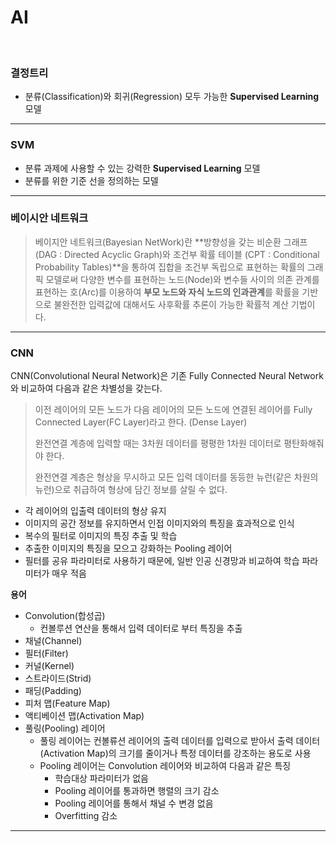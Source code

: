 # AI

<br>

### 결정트리

* 분류(Classification)와 회귀(Regression) 모두 가능한 **Supervised Learning** 모델

---

### SVM

* 분류 과제에 사용할 수 있는 강력한  **Supervised Learning** 모델
* 분류를 위한 기준 선을 정의하는 모델

---

### 베이시안 네트워크

> 베이지안 네트워크(Bayesian NetWork)란 **방향성을 갖는 비순환 그래프 (DAG : Directed Acyclic Graph)와 조건부 확률 테이블 (CPT : Conditional Probability Tables)**을 통하여 집합을 조건부 독립으로 표현하는 확률의 그래픽 모델로써 다양한 변수를 표현하는 노드(Node)와 변수들 사이의 의존 관계를 표현하는 호(Arc)를 이용하여 **부모 노드와 자식 노드의 인과관계**를 확률을 기반으로 불완전한 입력값에 대해서도 사후확률 추론이 가능한 확률적 계산 기법이다.

---

### CNN

CNN(Convolutional Neural Network)은 기존 Fully Connected Neural Network와 비교하여 다음과 같은 차별성을 갖는다.

> 이전 레이어의 모든 노드가 다음 레이어의 모든 노드에 연결된 레이어를 Fully Connected Layer(FC Layer)라고 한다. (Dense Layer)
>
> 완전연결 계층에 입력할 때는 3차원 데이터를 평평한 1차원 데이터로 평탄화해줘야 한다.
>
> 완전연결 계층은 형상을 무시하고 모든 입력 데이터를 동등한 뉴런(같은 차원의 뉴런)으로 취급하여 형상에 담긴 정보를 살릴 수 없다.

- 각 레이어의 입출력 데이터의 형상 유지
- 이미지의 공간 정보를 유지하면서 인접 이미지와의 특징을 효과적으로 인식
- 복수의 필터로 이미지의 특징 추출 및 학습
- 추출한 이미지의 특징을 모으고 강화하는 Pooling 레이어
- 필터를 공유 파라미터로 사용하기 때문에, 일반 인공 신경망과 비교하여 학습 파라미터가 매우 적음

**용어**

- Convolution(합성곱)
  - 컨볼루션 연산을 통해서 입력 데이터로 부터 특징을 추출
- 채널(Channel)
- 필터(Filter)
- 커널(Kernel)
- 스트라이드(Strid)
- 패딩(Padding)
- 피처 맵(Feature Map)
- 액티베이션 맵(Activation Map)
- 풀링(Pooling) 레이어
  - 풀링 레이어는 컨볼류션 레이어의 출력 데이터를 입력으로 받아서 출력 데이터(Activation Map)의 크기를 줄이거나 특정 데이터를 강조하는 용도로 사용
  - Pooling 레이어는 Convolution 레이어와 비교하여 다음과 같은 특징
    - 학습대상 파라미터가 없음
    - Pooling 레이어를 통과하면 행렬의 크기 감소
    - Pooling 레이어를 통해서 채널 수 변경 없음
    - Overfitting 감소

---
